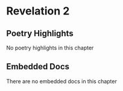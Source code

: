 # Revelation 2

## Poetry Highlights

No poetry highlights in this chapter

## Embedded Docs

There are no embedded docs in this chapter

